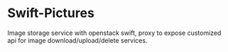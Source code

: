# Swift-Pictures
Image storage service with openstack swift, proxy to expose customized api for image download/upload/delete services.
